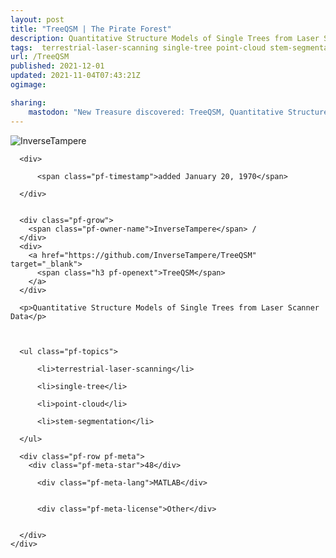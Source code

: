 ```yaml
---
layout: post
title: "TreeQSM | The Pirate Forest"
description: Quantitative Structure Models of Single Trees from Laser Scanner Data
tags:  terrestrial-laser-scanning single-tree point-cloud stem-segmentation
url: /TreeQSM
published: 2021-12-01
updated: 2021-11-04T07:43:21Z
ogimage: 

sharing:
    mastodon: "New Treasure discovered: TreeQSM, Quantitative Structure Models of Single Trees from Laser Scanner Data"
---
```


<div class="pf-night-sky-spacer">
    <div id="pf-night-sky" data-stars="48" data-owner="InverseTampere" data-repo="TreeQSM">
        <div id="pf-open-dialog" class="pf-meta-star pf-star-todo"></div>
        <dialog id="pf-star-dialog">
            Star this Repository to putt a smile on the Developers face.
            <div class="pf-row">
                <div class="pf-grow"></div>
                <div><a class="pf-unterlines" href="https://github.com/InverseTampere/TreeQSM" target="_blank">VISIT REPOSITORY</a></div>
            </div>
        </dialog>
    </div>
    
</div>

<div class="pf-ship-list">
    <div class="pf-row pf-pirate pf-small-column" data-pirate-id="B6SEjfU2E62T1q9LbJbGr">
    <div>
      <!--<a href="https://github.com/InverseTampere" target="blank">-->
        <div class="pf-pirate-avatar">
          <div class="pf-cross pf-clickable"  onclick="collect('B6SEjfU2E62T1q9LbJbGr'); return false;"></div>
          <img src="https://avatars.githubusercontent.com/u/27767416?v=4" title="InverseTampere" alt="InverseTampere"/>
      </div>
      <!--</a>
      <div class="pf-pirate-actions">
        <a class="pf-treasure-add"  title="save in my treasure chest" onclick="collect('B6SEjfU2E62T1q9LbJbGr'); return false;" href="#">
          <img src="./assets/coin.svg" alt="treasure"/>
        </a>
        <a class="pf-treasure-remove" onclick="throwAway('B6SEjfU2E62T1q9LbJbGr'); return false;">remove</a>
      </div>-->
    </div>
    <div class="pf-ship">

      <div>
        
          <span class="pf-timestamp">added January 20, 1970</span>
        
      </div>
      
      
      <div class="pf-grow">
        <span class="pf-owner-name">InverseTampere</span> / 
      </div>
      <div>
        <a href="https://github.com/InverseTampere/TreeQSM" target="_blank">
          <span class="h3 pf-openext">TreeQSM</span>
        </a>
      </div>

      <p>Quantitative Structure Models of Single Trees from Laser Scanner Data</p>

      

      <ul class="pf-topics">
        
          <li>terrestrial-laser-scanning</li>
        
          <li>single-tree</li>
        
          <li>point-cloud</li>
        
          <li>stem-segmentation</li>
        
      </ul>

      <div class="pf-row pf-meta">
        <div class="pf-meta-star">48</div>
        
          <div class="pf-meta-lang">MATLAB</div>
        
        
          <div class="pf-meta-license">Other</div>
        
        
      </div>
    </div>
  </div>
</div>